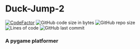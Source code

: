 # Duck-Jump-2 

[![CodeFactor](https://www.codefactor.io/repository/github/sigmanificient/duck-jump-2.0/badge)](https://www.codefactor.io/repository/github/sigmanificient/duck-jump-2.0)
![GitHub code size in bytes](https://img.shields.io/github/languages/code-size/Sigmanificient/duck-jump-2.0)
![GitHub repo size](https://img.shields.io/github/repo-size/Sigmanificient/duck-jump-2.0)
![Lines of code](https://img.shields.io/tokei/lines/github/Sigmanificient/duck-jump-2.0)
![GitHub last commit](https://img.shields.io/github/last-commit/Sigmanificient/duck-jump-2.0)

### A pygame platformer
